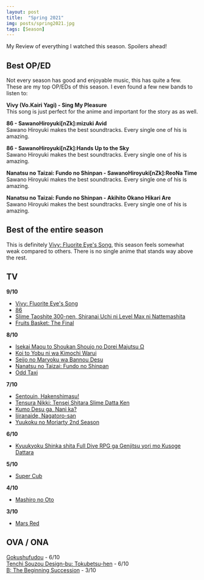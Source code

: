 ```yaml
---
layout: post
title:  "Spring 2021"
img: posts/spring2021.jpg
tags: [Season]
---
```


My Review of everything I watched this season. Spoilers ahead!

## Best OP/ED ##
Not every season has good and enjoyable music, this has quite a few. These are my top OP/EDs of this season. I even found a few new bands to listen to:

**Vivy (Vo.Kairi Yagi) - Sing My Pleasure**  
This song is just perfect for the anime and important for the story as as well.

**86 - SawanoHiroyuki[nZk]:mizuki Avid**  
Sawano Hiroyuki makes the best soundtracks. Every single one of his is amazing.

**86 - SawanoHiroyuki[nZk]:Hands Up to the Sky**  
Sawano Hiroyuki makes the best soundtracks. Every single one of his is amazing.

**Nanatsu no Taizai: Fundo no Shinpan - SawanoHiroyuki[nZk]:ReoNa Time**  
Sawano Hiroyuki makes the best soundtracks. Every single one of his is amazing.

**Nanatsu no Taizai: Fundo no Shinpan - Akihito Okano Hikari Are**  
Sawano Hiroyuki makes the best soundtracks. Every single one of his is amazing.

## Best of the entire season ##  
This is definitely [Vivy: Fluorite Eye's Song](https://dreanoranime.github.io/AnimeReviews/vivy-fluorite-eye-s-song), this season feels somewhat weak compared to others. There is no single anime that stands way above the rest.

## TV ## 
**9/10**  
- [Vivy: Fluorite Eye's Song](https://dreanoranime.github.io/AnimeReviews/vivy-fluorite-eye-s-song)  
- [86](https://dreanoranime.github.io/AnimeReviews/eighty-six)  
- [Slime Taoshite 300-nen, Shiranai Uchi ni Level Max ni Nattemashita](https://dreanoranime.github.io/AnimeReviews/slime-taoshite-300-nen-shiranai-uchi-ni-level-max-ni-nattemashita)  
- [Fruits Basket: The Final](https://dreanoranime.github.io/AnimeReviews/fruits-basket-the-final)  

**8/10**  
- [Isekai Maou to Shoukan Shoujo no Dorei Majutsu Ω](https://dreanoranime.github.io/AnimeReviews/isekai-maou-to-shoukan-shoujo-no-dorei-majutsu-2)
- [Koi to Yobu ni wa Kimochi Warui](https://dreanoranime.github.io/AnimeReviews/koi-to-yobu-ni-wa-kimochi-warui)  
- [Seijo no Maryoku wa Bannou Desu](https://dreanoranime.github.io/AnimeReviews/seijo-no-maryoku-wa-bannou-desu)  
- [Nanatsu no Taizai: Fundo no Shinpan](https://dreanoranime.github.io/AnimeReviews/nanatsu-no-taizai-fundo-no-shinpan)  
- [Odd Taxi](https://dreanoranime.github.io/AnimeReviews/odd-taxi)  

**7/10**  
- [Sentouin, Hakenshimasu!](https://dreanoranime.github.io/AnimeReviews/sentouin-hakenshimasu)  
- [Tensura Nikki: Tensei Shitara Slime Datta Ken](https://dreanoranime.github.io/AnimeReviews/tensura-nikki-tensei-shitara-slime-datta-ken)  
- [Kumo Desu ga, Nani ka?](https://dreanoranime.github.io/AnimeReviews/kumo-desu-ga-nani-ka)  
- [Ijiranaide, Nagatoro-san](https://dreanoranime.github.io/AnimeReviews/ijiranaide-nagatoro-san)  
- [Yuukoku no Moriarty 2nd Season](https://dreanoranime.github.io/AnimeReviews/yuukoku-no-moriarty-2nd-season)  

**6/10**  
- [Kyuukyoku Shinka shita Full Dive RPG ga Genjitsu yori mo Kusoge Dattara](https://dreanoranime.github.io/AnimeReviews/kyuukyoku-shinka-shita-full-dive-rpg-ga-genjitsu-yori-mo-kusogee-dattara)  

**5/10**  
- [Super Cub](https://dreanoranime.github.io/AnimeReviews/super-cub)  

**4/10**  
- [Mashiro no Oto](https://dreanoranime.github.io/AnimeReviews/mashiro-no-oto)   

**3/10**  
- [Mars Red](https://dreanoranime.github.io/AnimeReviews/mars-red)  


## OVA / ONA ##  
[Gokushufudou](https://dreanoranime.github.io/AnimeReviews/gokushufudou/) - 6/10  
[Tenchi Souzou Design-bu: Tokubetsu-hen](https://dreanoranime.github.io/AnimeReviews/tenchi-souzou-design-bu-tokubetsu-hen/) - 6/10  
[B: The Beginning Succession](https://dreanoranime.github.io/AnimeReviews/b-the-beginning-succession/) - 3/10  
